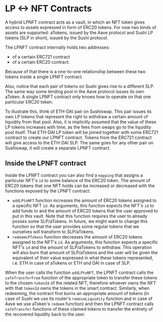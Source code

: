 # LP <-> NFT Contracts 

A hybrid LPNFT contract acts as a vault, in which an NFT token gives access to assets expressed in form of ERC20 tokens. For now two kinds of assets are supported: aTokens, issued by the Aave protocol and Sushi LP tokens (SLP in short), issued by the Sushi protocol. 

The LPNFT contract internally holds two addresses: 
- of a certain ERC721 contract 
- of a certain ERC20 contract. 

Because of that there is a one-to-one relationship between these two tokens inside a single LPNFT contract. 

Also, notice that each pair of tokens on Sushi gives rise to a different SLP. The same way some lending pool in the Aave protocol issues its own aToken. A single LPNFT contract only knows how to operate on that one particular ERC20 token. 

To illustrate this, think of ETH-DAI pair on Sushiswap. This pair issues its own LP tokens that represent the right to withdraw a certain amount of liquidity from that pool. Also, it is implicitly assumed that the value of these LP tokens increases with time, as the fees from swaps go to the liquidity pool itself. That ETH-DAI LP token will be joined together with some ERC721 contract to create our LPNFT contract. Tokens from the ERC721 contract will give access to the ETH-DAI SLP. The same goes for any other pair on Sushiswap, it will create a separate LPNFT contract.

## Inside the LPNFT contract

Inside the LPNFT contract you can also find a `mapping` that assigns a particular NFT's `id` to some balance of the ERC20 token. The amount of ERC20 tokens that one NFT holds can be increased or decreased with the functions exposed by the LPNFT contract:

- `addLPtoNFT` function increases the amount of ERC20 tokens assigned to a specific NFT `id`. As arguments, this function expects the NFT's `id` to add funds to and the amount of ERC20 tokens that the user approved to put in this vault. Note that this function requires the user to already posses some SLP/aTokens. In future, we might want to change this function so that the user provides some regular tokens that we ourselves will transform to SLP/aTokens.
- `redeemLPTokens` function decreases the amount of ERC20 tokens assigned to the NFT's `id`. As arguments, this function expects a specific NFT's `id` and the amount of SLP/aTokens to withdraw. This operation will also burn that amount of SLP/aTokens and the user will be given the equivalent of their value expressed in what these tokens represented, i.e. ETH in case of aTokens or ETH *and* DAI in case of SLP.

When the user calls the function `addLPtoNFT`, the LPNFT contract calls the `safeTransferFrom` function of the appropriate token to transfer these tokens to the chosen `tokenId` of the related NFT, therefore whoever owns the NFT with that `tokenId` owns the tokens in the smart contract. Similarly, when redeeming, the contract first burns an appropriate amount of tokens (in case of Sushi we use its router's `removeLiquidity` function and in case of Aave we use aToken's `redeem` function) and then the LPNFT contract calls `safeTransfer` functions of these claimed tokens to transfer the entirety of the recovered liquidity back to the user.
